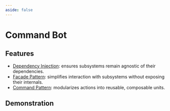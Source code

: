 ```yaml
---
aside: false
---
```


# Command Bot

## Features

- [Dependency Injection](): ensures subsystems remain agnostic of their dependencies.
- [Facade Pattern](): simplifies interaction with subsystems without exposing their internals.
- [Command Pattern](): modularizes actions into reusable, composable units.

## Demonstration

<div style="display: grid; grid-template-columns: repeat(2, 1fr); gap: 16px;">
    <PlayerBilibili videoId="BV1SPXnYLEEY" borderRadius=10px />
    <PlayerBilibili videoId="BV1CzZaYSE1W" borderRadius=10px />
    <PlayerBilibili videoId="BV1VfXHYtEzM" borderRadius=10px />
    <PlayerBilibili videoId="BV1mMXnYkEuR" borderRadius=10px />
</div>
